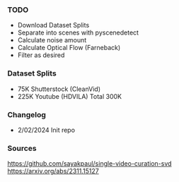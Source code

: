 ### TODO
- Download Dataset Splits
- Separate into scenes with pyscenedetect
- Calculate noise amount
- Calculate Optical Flow (Farneback)
- Filter as desired

### Dataset Splits
- 75K Shutterstock (CleanVid)
- 225K Youtube (HDVILA)
Total 300K

### Changelog
- 2/02/2024 Init repo

### Sources

https://github.com/sayakpaul/single-video-curation-svd
https://arxiv.org/abs/2311.15127